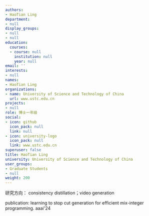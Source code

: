 ```yaml
---
authors:
- HaoTian Ling
department:
- null
display_groups:
- null
- null
education:
  courses:
  - course: null
    institution: null
    year: null
email: ''
interests:
- null
names:
- HaoTian Ling
organizations:
- name: University of Science and Technology of China
  url: www.ustc.edu.cn
projects:
- null
role: 博士一年级
social:
- icon: github
  icon_pack: null
  link: null
- icon: university-logo
  icon_pack: null
  link: www.ustc.edu.cn
superuser: false
title: HaoTian Ling
university: University of Science and Technology of China
user_groups:
- Graduate Students
- null
weight: 200
---
```


研究方向：
consistency distillation；video generation

publication:
learning to stop cut generation for efficient mix-integer programming. aaai'24
